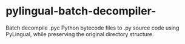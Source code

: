 # pylingual-batch-decompiler-
​Batch decompile .pyc Python bytecode files to .py source code using PyLingual, while preserving the original directory structure.​​
